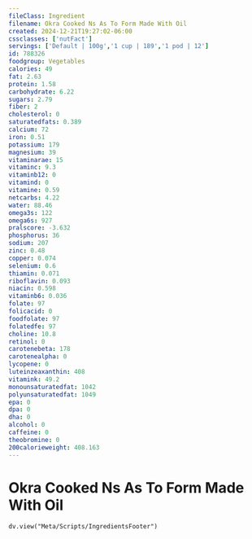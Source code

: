 ```yaml
---
fileClass: Ingredient
filename: Okra Cooked Ns As To Form Made With Oil
created: 2024-12-21T19:27:02-06:00
cssclasses: ['nutFact']
servings: ['Default | 100g','1 cup | 189','1 pod | 12']
id: 788326
foodgroup: Vegetables
calories: 49
fat: 2.63
protein: 1.58
carbohydrate: 6.22
sugars: 2.79
fiber: 2
cholesterol: 0
saturatedfats: 0.389
calcium: 72
iron: 0.51
potassium: 179
magnesium: 39
vitaminarae: 15
vitaminc: 9.3
vitaminb12: 0
vitamind: 0
vitamine: 0.59
netcarbs: 4.22
water: 88.46
omega3s: 122
omega6s: 927
pralscore: -3.632
phosphorus: 36
sodium: 207
zinc: 0.48
copper: 0.074
selenium: 0.6
thiamin: 0.071
riboflavin: 0.093
niacin: 0.598
vitaminb6: 0.036
folate: 97
folicacid: 0
foodfolate: 97
folatedfe: 97
choline: 10.8
retinol: 0
carotenebeta: 178
carotenealpha: 0
lycopene: 0
luteinzeaxanthin: 408
vitamink: 49.2
monounsaturatedfat: 1042
polyunsaturatedfat: 1049
epa: 0
dpa: 0
dha: 0
alcohol: 0
caffeine: 0
theobromine: 0
200calorieweight: 408.163
---
```


# Okra Cooked Ns As To Form Made With Oil

```dataviewjs
dv.view("Meta/Scripts/IngredientsFooter")
```
